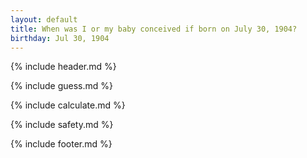 ```yaml
---
layout: default
title: When was I or my baby conceived if born on July 30, 1904?
birthday: Jul 30, 1904
---
```


{% include header.md %}

{% include guess.md %}

{% include calculate.md %}

{% include safety.md %}

{% include footer.md %}



